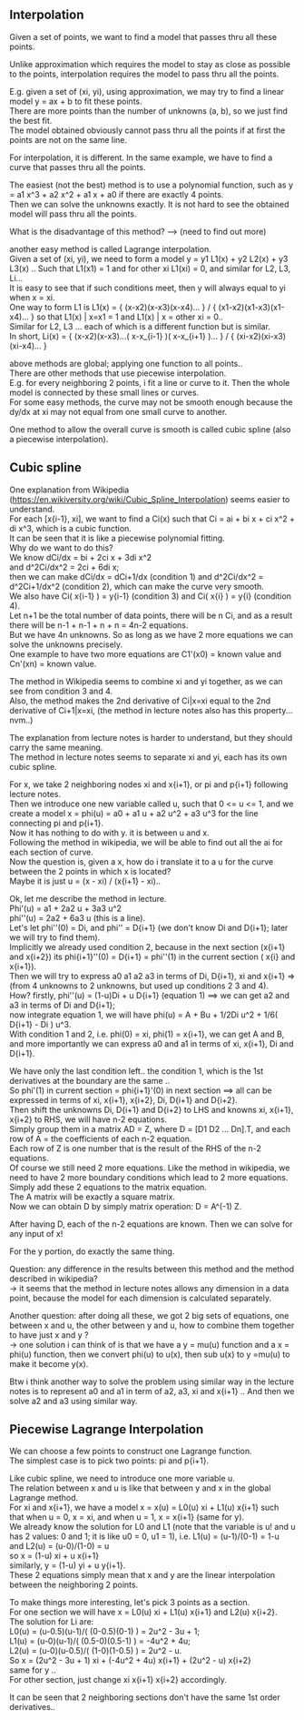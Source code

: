 Interpolation
---------------------------

Given a set of points, we want to find a model that passes thru all these points.

Unlike approximation which requires the model to stay as close as possible to the points,
interpolation requires the model to pass thru all the points.

E.g. given a set of (xi, yi), using approximation, we may try to find a linear model y = ax + b to fit these points.  
There are more points than the number of unknowns (a, b), so we just find the best fit.  
The model obtained obviously cannot pass thru all the points if at first the points are not on the same line.

For interpolation, it is different. 
In the same example, we have to find a curve that passes thru all the points.

The easiest (not the best) method is to use a polynomial function, 
such as y = a1 x^3 + a2 x^2 + a1 x + a0  if there are exactly 4 points.  
Then we can solve the unknowns exactly. 
It is not hard to see the obtained model will pass thru all the points.

What is the disadvantage of this method? 
	--> (need to find out more)

another easy method is called Lagrange interpolation.  
Given a set of (xi, yi), we need to form a model y = y1 L1(x) + y2 L2(x) + y3 L3(x) ..
Such that L1(x1) = 1 and for other xi L1(xi) = 0, and similar for L2, L3, Li...  
It is easy to see that if such conditions meet, then y will always equal to yi when x = xi.  
One way to form L1 is L1(x) = { (x-x2)(x-x3)(x-x4)... } / { (x1-x2)(x1-x3)(x1-x4)... } 
so that L1(x) | x=x1 = 1 and L1(x) | x = other xi = 0..  
Similar for L2, L3 ... each of which is a different function but is similar.  
In short, Li(x) = { (x-x2)(x-x3)...( x-x_{i-1} )( x-x_{i+1} )... } / { (xi-x2)(xi-x3)(xi-x4)... } 


above methods are global; applying one function to all points..  
There are other methods that use piecewise interpolation.  
E.g. for every neighboring 2 points, i fit a line or curve to it. 
Then the whole model is connected by these small lines or curves.  
For some easy methods, the curve may not be smooth enough because the dy/dx at xi may not equal from one small curve to another.

One method to allow the overall curve is smooth is called cubic spline (also a piecewise interpolation). 


Cubic spline
---------------------------

One explanation from Wikipedia (https://en.wikiversity.org/wiki/Cubic_Spline_Interpolation) seems easier to understand.  
For each [x{i-1}, xi], we want to find a Ci(x) such that 
Ci = ai + bi x + ci x^2 + di x^3, which is a cubic function.  
It can be seen that it is like a piecewise polynomial fitting.  
Why do we want to do this?  
We know dCi/dx = bi + 2ci x + 3di x^2  
and d^2Ci/dx^2 = 2ci + 6di x;  
then we can make dCi/dx = dCi+1/dx (condition 1) and d^2Ci/dx^2 = d^2Ci+1/dx^2 (condition 2), which can make the curve very smooth.  
We also have Ci( x{i-1} ) = y{i-1} (condition 3) and Ci( x{i} ) = y{i} (condition 4).  
Let n+1 be the total number of data points, there will be n Ci, 
and as a result there will be n-1 + n-1 + n + n = 4n-2 equations.  
But we have 4n unknowns. 
So as long as we have 2 more equations we can solve the unknowns precisely.  
One example to have two more equations are C1'(x0) = known value and Cn'(xn) = known value.

The method in Wikipedia seems to combine xi and yi together, as we can see from condition 3 and 4.  
Also, the method makes the 2nd derivative of Ci|x=xi equal to the 2nd derivative of Ci+1|x=xi,
(the method in lecture notes also has this property... nvm..)

The explanation from lecture notes is harder to understand, but they should carry the same meaning.  
The method in lecture notes seems to separate xi and yi, each has its own cubic spline.

For x, we take 2 neighboring nodes xi and x{i+1}, or pi and p{i+1} following lecture notes.  
Then we introduce one new variable called u, such that 0 <= u <= 1, and we create a model
x = phi(u) = a0 + a1 u + a2 u^2 + a3 u^3 for the line connecting pi and p{i+1}.  
Now it has nothing to do with y. it is between u and x.  
Following the method in wikipedia, we will be able to find out all the ai for each section of curve.  
Now the question is, given a x, how do i translate it to a u for the curve between the 2 points in which x is located?  
Maybe it is just u = (x - xi) / (x{i+1} - xi)..

Ok, let me describe the method in lecture.  
Phi'(u) = a1 + 2a2 u + 3a3 u^2  
phi''(u) = 2a2 + 6a3 u  (this is a line).  
Let's let phi''(0) = Di, and phi'' = D{i+1} (we don't know Di and D{i+1}; later we will try to find them).  
Implicitly we already used condition 2, because in the next section (x{i+1} and x{i+2}) its phi{i+1}''(0) = D{i+1} = phi''(1) in the current section ( x{i} and x{i+1}).    
Then we will try to express a0 a1 a2 a3 in terms of Di, D{i+1}, xi and x{i+1} => (from 4 unknowns to 2 unknowns, but used up conditions 2 3 and 4).  
How? firstly, phi''(u) = (1-u)Di + u D{i+1} (equation 1) ==> we can get a2 and a3 in terms of Di and D{i+1};  
now integrate equation 1, we will have phi(u) = A + Bu + 1/2Di u^2 + 1/6( D{i+1} - Di ) u^3.  
With condition 1 and 2, i.e. phi(0) = xi, phi(1) = x{i+1}, we can get A and B, 
and more importantly we can express a0 and a1 in terms of xi, x{i+1}, Di and D{i+1}.

We have only the last condition left.. the condition 1, which is the 1st derivatives at the boundary are the same ..  
So phi'(1) in current section = phi{i+1}'(0) in next section ==> all can be expressed in terms of xi, x{i+1}, x{i+2}, Di, D{i+1} and D{i+2}.  
Then shift the unknowns Di, D{i+1} and D{i+2} to LHS and knowns xi, x{i+1}, x{i+2} to RHS, we will have n-2 equations.  
Simply group them in a matrix AD = Z, where D = [D1 D2 ... Dn].T, and each row of A = the coefficients of each n-2 equation.  
Each row of Z is one number that is the result of the RHS of the n-2 equations.  
Of course we still need 2 more equations. 
Like the method in wikipedia, we need to have 2 more boundary conditions which lead to 2 more equations.  
Simply add these 2 equations to the matrix equation.  
The A matrix will be exactly a square matrix.   
Now we can obtain D by simply matrix operation: D = A^(-1) Z.

After having D, each of the n-2 equations are known.
Then we can solve for any input of x!  

For the y portion, do exactly the same thing.

Question: any difference in the results between this method and the method described in wikipedia?  
    -> it seems that the method in lecture notes allows any dimension in a data point, because the model for each dimension is calculated separately.

Another question: after doing all these, we got 2 big sets of equations, one between x and u, the other between y and u,
how to combine them together to have just x and y ?  
    -> one solution i can think of is that we have a y = mu(u) function and a x = phi(u) function, then we convert phi(u) to u(x), then sub u(x) to y =mu(u) to make it become y(x).

Btw i think another way to solve the problem using similar way in the lecture notes is 
to represent a0 and a1 in term of a2, a3, xi and x{i+1} .. 
And then we solve a2 and a3 using similar way.


Piecewise Lagrange Interpolation
-------------------------------------

We can choose a few points to construct one Lagrange function.  
The simplest case is to pick two points: pi and p{i+1}.

Like cubic spline, we need to introduce one more variable u.  
The relation between x and u is like that between y and x in the global Lagrange method.  
For xi and x{i+1}, we have a model x = x(u) = L0(u) xi + L1(u) x{i+1} such that 
when u = 0, x = xi, and when u = 1, x = x{i+1} (same for y).  
We already know the solution for L0 and L1 
(note that the variable is u! and u has 2 values: 0 and 1; it is like u0 = 0, u1 = 1), 
i.e. L1(u) = (u-1)/(0-1) = 1-u and L2(u) = (u-0)/(1-0) = u  
so x = (1-u) xi + u x{i+1}  
similarly, y = (1-u) yi + u y{i+1}.  
These 2 equations simply mean that x and y are the linear interpolation between the neighboring 2 points.  

To make things more interesting, let's pick 3 points as a section.  
For one section we will have x = L0(u) xi + L1(u) x{i+1} and L2(u) x{i+2}.  
The solution for Li are:  
L0(u) = (u-0.5)(u-1)/( (0-0.5)(0-1) ) = 2u^2 - 3u + 1;  
L1(u) = (u-0)(u-1)/( (0.5-0)(0.5-1) ) = -4u^2 + 4u;  
L2(u) = (u-0)(u-0.5)/( (1-0)(1-0.5) ) = 2u^2 - u.  
So x = (2u^2 - 3u + 1) xi + (-4u^2 + 4u) x{i+1} + (2u^2 - u) x{i+2}   
same for y ..  
For other section, just change xi x{i+1} x{i+2} accordingly.

It can be seen that 2 neighboring sections don't have the same 1st order derivatives..
